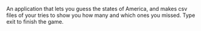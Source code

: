 An application that lets you guess the states of America, and makes csv files of your tries to show you how many and which ones you missed.
Type exit to finish the game.
